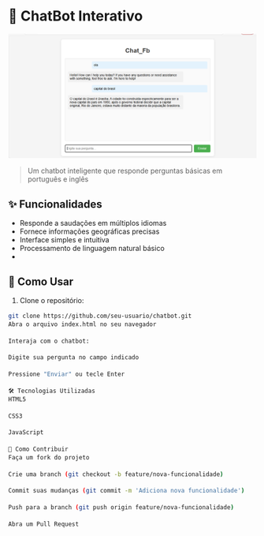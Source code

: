 # 🤖 ChatBot Interativo

![Captura de Tela do ChatBot](imagens/MinhaInteligencia.png)

> Um chatbot inteligente que responde perguntas básicas em português e inglês

## ✨ Funcionalidades

- Responde a saudações em múltiplos idiomas
- Fornece informações geográficas precisas
- Interface simples e intuitiva
- Processamento de linguagem natural básico
- 
## 🚀 Como Usar

1. Clone o repositório:
```bash
git clone https://github.com/seu-usuario/chatbot.git
Abra o arquivo index.html no seu navegador

Interaja com o chatbot:

Digite sua pergunta no campo indicado

Pressione "Enviar" ou tecle Enter

🛠️ Tecnologias Utilizadas
HTML5

CSS3

JavaScript

🤝 Como Contribuir
Faça um fork do projeto

Crie uma branch (git checkout -b feature/nova-funcionalidade)

Commit suas mudanças (git commit -m 'Adiciona nova funcionalidade')

Push para a branch (git push origin feature/nova-funcionalidade)

Abra um Pull Request

 
